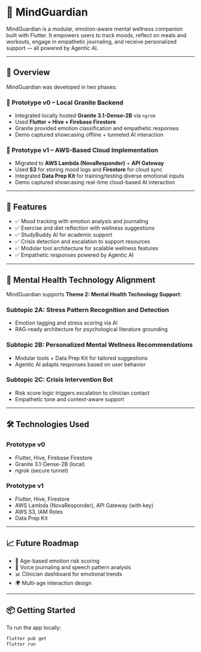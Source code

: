 # 🧠 MindGuardian

MindGuardian is a modular, emotion-aware mental wellness companion built with Flutter. It empowers users to track moods, reflect on meals and workouts, engage in empathetic journaling, and receive personalized support — all powered by Agentic AI.

---

## 🚀 Overview

MindGuardian was developed in two phases:

### 🔹 Prototype v0 – Local Granite Backend
- Integrated locally hosted **Granite 3.1-Dense-2B** via `ngrok`
- Used **Flutter + Hive + Firebase Firestore**
- Granite provided emotion classification and empathetic responses
- Demo captured showcasing offline + tunneled AI interaction

### 🔹 Prototype v1 – AWS-Based Cloud Implementation
- Migrated to **AWS Lambda (NovaResponder)** + **API Gateway**
- Used **S3** for storing mood logs and **Firestore** for cloud sync
- Integrated **Data Prep Kit** for training/testing diverse emotional inputs
- Demo captured showcasing real-time cloud-based AI interaction

---

## 🧩 Features

- ✅ Mood tracking with emotion analysis and journaling
- ✅ Exercise and diet reflection with wellness suggestions
- ✅ StudyBuddy AI for academic support
- ✅ Crisis detection and escalation to support resources
- ✅ Modular tool architecture for scalable wellness features
- ✅ Empathetic responses powered by Agentic AI

---

## 🎯 Mental Health Technology Alignment

MindGuardian supports **Theme 2: Mental Health Technology Support**:

### Subtopic 2A: Stress Pattern Recognition and Detection
- Emotion tagging and stress scoring via AI
- RAG-ready architecture for psychological literature grounding

### Subtopic 2B: Personalized Mental Wellness Recommendations
- Modular tools + Data Prep Kit for tailored suggestions
- Agentic AI adapts responses based on user behavior

### Subtopic 2C: Crisis Intervention Bot
- Risk score logic triggers escalation to clinician contact
- Empathetic tone and context-aware support

---

## 🛠️ Technologies Used

### Prototype v0
- Flutter, Hive, Firebase Firestore
- Granite 3.1-Dense-2B (local)
- ngrok (secure tunnel)

### Prototype v1
- Flutter, Hive, Firestore
- AWS Lambda (NovaResponder), API Gateway (with key)
- AWS S3, IAM Roles
- Data Prep Kit

---

## 📈 Future Roadmap

- 🔄 Age-based emotion risk scoring
- 🧠 Voice journaling and speech pattern analysis
- 📊 Clinician dashboard for emotional trends
- 🌍 Multi-age interaction design

---

## 📦 Getting Started

To run the app locally:

```bash
flutter pub get
flutter run
